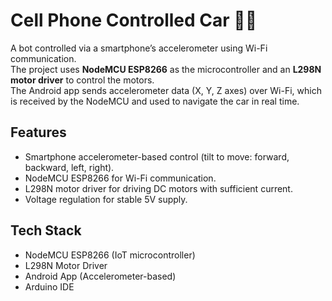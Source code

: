 # Cell Phone Controlled Car 🚗📱

A bot controlled via a smartphone’s accelerometer using Wi-Fi communication.  
The project uses **NodeMCU ESP8266** as the microcontroller and an **L298N motor driver** to control the motors.  
The Android app sends accelerometer data (X, Y, Z axes) over Wi-Fi, which is received by the NodeMCU and used to navigate the car in real time.  

## Features
- Smartphone accelerometer-based control (tilt to move: forward, backward, left, right).  
- NodeMCU ESP8266 for Wi-Fi communication.  
- L298N motor driver for driving DC motors with sufficient current.  
- Voltage regulation for stable 5V supply.    

## Tech Stack
- NodeMCU ESP8266 (IoT microcontroller)  
- L298N Motor Driver  
- Android App (Accelerometer-based)  
- Arduino IDE  
